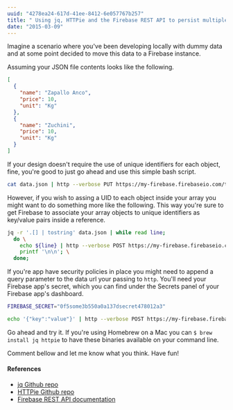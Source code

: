 ```yaml
---
uuid: "4278ea24-617d-41ee-8412-6e057767b257"
title: " Using jq, HTTPie and the Firebase REST API to persist multiple objects with automatically generated unique ids"
date: "2015-03-09"
---
```


Imagine a scenario where you've been developing locally with dummy data and at some point decided to move this data to a Firebase instance.

Assuming your JSON file contents looks like the following.

```json
[
  {
    "name": "Zapallo Anco",
    "price": 10,
    "unit": "Kg"
  },
  {
    "name": "Zuchini",
    "price": 10,
    "unit": "Kg"
  }
]
```

If your design doesn't require the use of unique identifiers for each object, fine, you're good to just go ahead and use this simple bash script.

```bash
cat data.json | http --verbose PUT https://my-firebase.firebaseio.com/test.json;
```

However, if you wish to assing a UID to each object inside your array you might want to do something more like the following. This way you're sure to get Firebase to associate your array objects to unique identifiers as key/value pairs inside a reference.

```bash
jq -r '.[] | tostring' data.json | while read line;
  do \
    echo ${line} | http --verbose POST https://my-firebase.firebaseio.com/test.json; \
    printf '\n\n'; \
  done;
```

If you're app have security policies in place you might need to append a query parameter to the data url your passing to ```http```. You'll need your Firebase app's secret, which you can find under the Secrets panel of your Firebase app's dashboard.

```bash
FIREBASE_SECRET="0f5some3b550a0a137dsecret478012a3"

echo '{"key":"value"}' | http --verbose POST https://my-firebase.firebaseio.com/test.json auth=="${FIREBASE_SECRET}";
```

Go ahead and try it. If you're using Homebrew on a Mac you can ```$ brew install jq httpie``` to have these binaries available on your command line.

Comment bellow and let me know what you think. Have fun!

#### References
- [jq Github repo](https://github.com/stedolan/jq)
- [HTTPie Github repo](https://github.com/jakubroztocil/httpie)
- [Firebase REST API documentation](https://www.firebase.com/docs/rest/api/)
